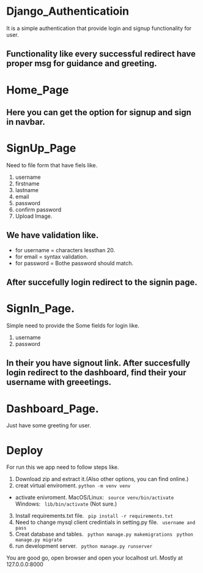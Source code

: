 # Django_Authenticatioin
It is a simple authentication that provide login and signup functionality for user.

Functionality like every successful redirect have proper msg for guidance and greeting.
---
# Home_Page
Here you can get the option for signup and sign in navbar.
---
# SignUp_Page
Need to file form that have fiels like.
1. username
2. firstname
3. lastname
4. email
5. password
6. confirm password
7. Upload Image.

## We have validation like.

* for username = characters lessthan 20.
* for email = syntax validation.
* for password = Bothe password should match.

After succefully login redirect to the signin page.
--- 
# SignIn_Page.
Simple need to provide the Some fields for login like.

1. username
2. password

In their you have signout link.
After succesfully login redirect to the dashboard, find their your username with greeetings.
---
# Dashboard_Page.
Just have some greeting for user.

# Deploy
For run this we app need to follow steps like.

1. Download zip and extract it.(Also other options, you can find online.)
2. creat virtual enviroment.
``` python -m venv venv ```
* activate enivroment.
MacOS/Linux: ``` source venv/bin/activate```
Windows: ``` lib/bin/activate``` (Not sure.)
3. Install requirements.txt file.
``` pip install -r requirements.txt```
4. Need to change mysql client credintials in setting.py file.
``` username and pass``` 
5. Creat database and tables.
``` python manage.py makemigrations```
``` python manage.py migrate```
6. run development server.
``` python manage.py runserver```

You are good go, open browser and open your localhost url.
Mostly at 127.0.0.0:8000
